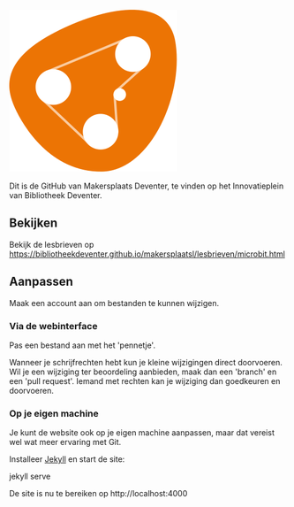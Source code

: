 ![logo](logo.svg)

Dit is de GitHub van Makersplaats Deventer, te vinden op het Innovatieplein van Bibliotheek Deventer.

## Bekijken

Bekijk de lesbrieven op https://bibliotheekdeventer.github.io/makersplaatsl/lesbrieven/microbit.html

## Aanpassen

Maak een account aan om bestanden te kunnen wijzigen.

### Via de webinterface

Pas een bestand aan met het 'pennetje'.

Wanneer je schrijfrechten hebt kun je kleine wijzigingen direct doorvoeren.
Wil je een wijziging ter beoordeling aanbieden, maak dan een 'branch' en een 'pull request'. Iemand met rechten kan je wijziging dan goedkeuren en doorvoeren.

### Op je eigen machine

Je kunt de website ook op je eigen machine aanpassen, maar dat vereist wel wat
meer ervaring met Git.

Installeer [Jekyll](https://jekyllrb.com) en start de site:

  jekyll serve

De site is nu te bereiken op http://localhost:4000
